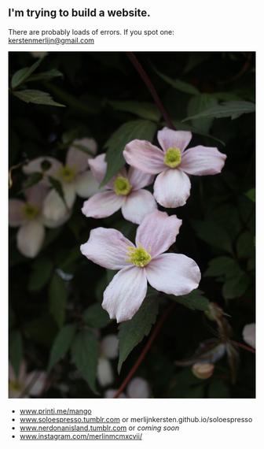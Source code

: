## I'm trying to build a website.
There are probably loads of errors. If you spot one: kerstenmerlijn@gmail.com

![alt text](/assets/image1.jpg "First image!")

+ www.printi.me/mango
+ www.soloespresso.tumblr.com or merlijnkersten.github.io/soloespresso
+ www.nerdonanisland.tumblr.com or _coming soon_
+ www.instagram.com/merlinmcmxcvii/
